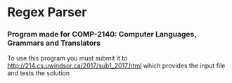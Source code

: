 # Regex Parser
### Program made for COMP-2140: Computer Languages, Grammars and Translators

To use this program you must submit it to http://214.cs.uwindsor.ca/2017/sub1_2017.html which provides the input file and tests the solution

 
 
